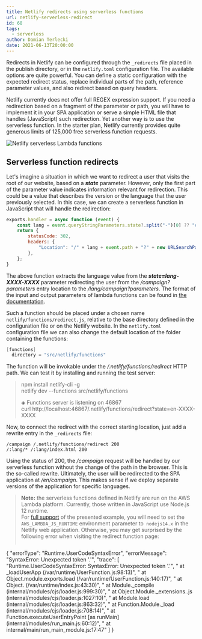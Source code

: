 ```yaml
---
title: Netlify redirects using serverless functions
url: netlify-serverless-redirect
id: 68
tags:
  - serverless
author: Damian Terlecki
date: 2021-06-13T20:00:00
---
```


Redirects in Netlify can be configured through the `_redirects` file placed in the publish directory,
or in the `netlify.toml` configuration file. The available options are quite powerful. You can define a
static configuration with the expected redirect status, replace individual parts of the path,
reference parameter values, and also redirect based on query headers.

Netlify currently does not offer full REGEX expression support.
If you need a redirection based on a fragment of the parameter or path, you will have to implement it in your SPA application
or serve a simple HTML file that handles (JavaScript) such redirection. Yet another way is to use the serverless function.
In the starter plan, Netlify currently provides quite generous limits of 125,000 free serverless function requests.

<img src="/img/hq/netlify-functions.png" alt="Netlify serverless Lambda functions" title="Netlify serverless Lambda function logs">

## Serverless function redirects

Let's imagine a situation in which we want to redirect a user that visits the root of our website, based on a ***state*** parameter.
However, only the first part of the parameter value indicates information relevant for redirection.
This could be a value that describes the version or the language that the user previously selected.
In this case, we can create a serverless function in JavaScript that will handle the redirection:
```javascript
exports.handler = async function (event) {
    const lang = event.queryStringParameters.state?.split("-")[0] ?? "en";
    return {
        statusCode: 302,
        headers: {
            "Location": "/" + lang + event.path + "?" + new URLSearchParams(event.queryStringParameters),
        },
    };
}
```

The above function extracts the language value from the ***state=lang-XXXX-XXXX*** parameter redirecting the user
from the */campaign?parameters* entry location to the */lang/campaign?parameters*.
The format of the input and output parameters of lambda functions can be found in [the documentation](https://docs.netlify.com/functions/build-with-javascript/).

Such a function should be placed under a chosen name `netlify/functions/redirect.js`, relative to the base directory defined in the configuration file or on the Netlify website.
In the `netlify.toml` configuration file we can also change the default location of the folder containing the functions:

```groovy
[functions]
  directory = "src/netlify/functions"
```

The function will be invokable under the */.netlify/functions/redirect* HTTP path. We can test it by installing and running the test server:

> npm install netlify-cli -g  
> netlify dev --functions src/netlify/functions
> 
> ◈ Functions server is listening on 46867  
> curl http://localhost:46867/.netlify/functions/redirect?state=en-XXXX-XXXX

Now, to connect the redirect with the correct starting location, just add a rewrite entry in the `_redirects` file:

```
/campaign /.netlify/functions/redirect 200
/:lang/* /:lang/index.html 200
```

Using the status of 200, the */campaign* request will be handled by our serverless function without the change of the path in the browser.
This is the so-called rewrite.
Ultimately, the user will be redirected to the SPA application at */en/campaign*. This makes sense if we deploy separate versions of the application
for specific languages.

> **Note:** the serverless functions defined in Netlify are run on the AWS Lambda platform. Currently, those written in JavaScript
> use Node.js 12 runtime.  
> For [full support](https://developer.mozilla.org/en-US/docs/Web/JavaScript/Reference/Operators/Optional_chaining#browser_compatibility) of the presented example,
> you will need to set the `AWS_LAMBDA_JS_RUNTIME` environment parameter to` nodejs14.x` in the Netlify web application.
> Otherwise, you may get surprised by the following error when visiting the redirect function page:
>```javascript
{
  "errorType": "Runtime.UserCodeSyntaxError",
  "errorMessage": "SyntaxError: Unexpected token '.'",
  "trace": [
    "Runtime.UserCodeSyntaxError: SyntaxError: Unexpected token '.'",
    "    at _loadUserApp (/var/runtime/UserFunction.js:98:13)",
    "    at Object.module.exports.load (/var/runtime/UserFunction.js:140:17)",
    "    at Object.<anonymous> (/var/runtime/index.js:43:30)",
    "    at Module._compile (internal/modules/cjs/loader.js:999:30)",
    "    at Object.Module._extensions..js (internal/modules/cjs/loader.js:1027:10)",
    "    at Module.load (internal/modules/cjs/loader.js:863:32)",
    "    at Function.Module._load (internal/modules/cjs/loader.js:708:14)",
    "    at Function.executeUserEntryPoint [as runMain] (internal/modules/run_main.js:60:12)",
    "    at internal/main/run_main_module.js:17:47"
  ]
}
```